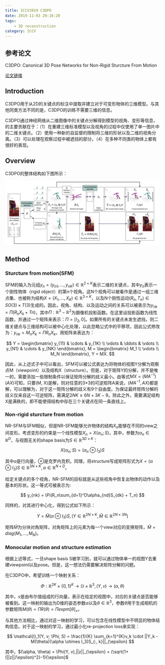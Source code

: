 ```yaml
---
title: ICCV2019 C3DPO
date: 2019-11-03 20:16:20
tags:
    - 3D reconstruction
category: ICCV
---
```


## 参考论文

C3DPO: Canonical 3D Pose Networks for Non-Rigid Sturcture From Motion

[论文链接](https://arxiv.org/pdf/1909.02533.pdf)

## Introduction

C3DPO用于从2D的关键点的标注中提取并建立对于可变形物体的三维模型。与其他同类方法不同的是，C3DPO的训练不需要三维的信息。

C3DPO通过神经网络从二维图像中的关键点分解得到模型的视角、变形等信息，的主要贡献在于：（1）在重建三维标准模型以及视角的过程中仅使用了单一图片中的二维关键点。（2）使用一种新的自监督的限制将三维的形状以及二维的视角分离。（3）可以处理在观察过程中被遮挡的部分。（4）在多种不同类的物体上都有很好的表现。

<!--more-->

## Overview

C3DPO的整体结构如下图所示：

![The overview of C3DPO](/img/C3DPO.jpg)

## Method

### Sturcture from motion(SFM)

SFM的输入为元组$y_n = (y_{n1}, \dots, y_{nK}) \in \mathbb{R}^{2 \times K}$表示二维的关键点，其中$y_n$表示一个刚性物体（rigid object）的第n个视角。这N个视角可以被看作是通过一组三维点集、也被称为结构$X = (X_1, \dots, X_K) \in \mathbb{R}^{3 \times K}$，以及N个刚性运动$(R_n, T_n) \in SO(3) \times T(3)$生成的。因此，视角、结构、以及运动之间的关系可以被表示为$y_{nk} = \Pi(R_nX_k + Tn)$，其中$\Pi : \mathbb{R}^3 - \mathbb{R}^2$为摄像机投影函数。在这里设投影函数为线性函数，并通过一个矩阵来表示：$\Pi = [I_2, 0]$。如果所有的关键点未发生遮挡，则二维关键点与三维结构可以被中心化处理，以此忽略公式中的平移项，因此公式修改为：$y_{nk} = M_nX_k = \Pi R_n X_k$。用矩阵来表达为：

$$
Y = 
\begin{bmatrix}
y_{11} & \cdots & y_{1K} \\
\vdots & \ddots & \vdots \\
y_{N1} & \cdots & y_{NK}
\end{bmatrix},
M = 
\begin{bmatrix}
M_1 \\
\vdots \\
M_N
\end{bmatrix},
Y = MX.
$$

因此，从上述式子中可以看出，SFM可以被公式表达为将物体的视图Y分解为观察点M（viewpoint）以及结构X（structure）。但是，对于矩阵Y的分解，并不是唯一的，需要添加一些限制条件以保证矩阵分解的歧义最小。由等式$MX = (MA^{-1})(AX)$可知，只要(M, X)是解，则对任意的3*3的可逆矩阵A来说，$(MA^{-1}, AX)$都是解，可以理解为，对于这一矩阵分解的歧义有9个自由度。为保证最终矩阵分解的歧义仅来自这一可逆矩阵，需满足$2NK \ge 6N + 3K - 9$。除此之外，需要满足结构X是满秩的，即不能使得结构中存在三个关键点在同一条直线上。

### Non-rigid sturcture from motion

NR-SFM与SFM相似，但是NR-SFM能够允许物体的结构$X_n$能够在不同的view之间变形。考虑变形的约束是一个线性模型$X_n = X(\alpha_n ; S)$，其中，参数为$\alpha_n \in \mathbb{R}^D$，与视图无关的shape basis为$S \in \mathbb{R}^{3D \times K}$：

$$
X(\alpha_n; S) = (\alpha_n \otimes I_3)S
$$

其中$\alpha$是行向量，$\otimes$是克罗内克积。同理，将structure写成矩阵形式为$X = (\alpha \otimes I_3)S \in \mathbb{R}^{3N \times K}, \alpha \in \mathbb{R}^{N \times D}$。

给定关键点的多个视角，NR-SFM的目标就是从这些视角中恢复出物体的动作以及基本的形状。这一等式可被表示为:

$$
y_{nk} = \Pi(R_n\sum_{d=1}^D\alpha_{nd}S_{dk} + T_n)
$$

同样的，对其进行中心化，得到公式如下所示：

$$
Y = \bar{M}(\alpha \otimes I_3)S, (Y \in \mathbb{R}^{2N \times K}, \bar{M} \in \mathbb{R}^{2N \times 3N})
$$

矩阵$\bar{M}$为分块对角矩阵，对角矩阵上的元素为每一个view对应的变换矩阵，$\bar{M} = diag(M_1, \dots, M_N)$。

### Monocular motion and structure estimation

根据上述等式，一旦shape basis S被学习到，就可以通过物体单一的视图Y去重建viewpoint以及pose。但是，这一想法仍需要解决矩阵分解的问题。

在C3DPO中，希望训练一个映射关系：

$$
\Phi : \mathbb{R}^{2K} \times \{0, 1\}^{K} \to \mathbb{D} \times \mathbb{R}^3, (Y, v) \to (\alpha, \theta)
$$

其中，v是由布尔值组成的行向量，表示在给定的视图中，对应的关键点是否能够被看到。这一映射的输出为D维的姿态参数$\alpha$以及$\theta \in \mathbb{R}^3$，参数$\theta$用于生成相机的参数矩阵$M(\theta) = \Pi R(\theta) = \Pi expm[\theta]_{\times}$。

与其他方法相比，通过对这一映射的学习，可以包含在线性模型中不明显的物体结构信息。对于这一映射的学习，通过最小化re-projection loss来实现：

$$
\mathcal{l}_1(Y, v; \Phi, S) = \frac{1}{K} \sum_{k=1}^{K}v_k \cdot ||Y_k - M(\theta)(\alpha \otimes I_3)S_{:, k}||_{\epsilon}
$$

其中，$(\alpha, \theta) = \Phi(Y, v),||z||_{\epsilon} = (\sqrt{1+ (||z||/\epsilon)^2}-1){\epsilon}$

